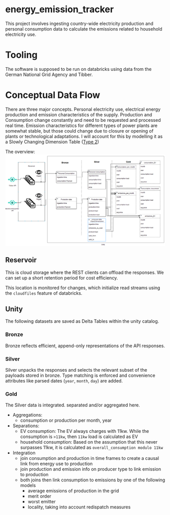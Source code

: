 # energy_emission_tracker
This project involves ingesting country-wide electricity production and personal consumption data to calculate the emissions related to household electricity use.

# Tooling
The software is supposed to be run on databricks using data from the German National Grid Agency and Tibber.

# Conceptual Data Flow

There are three major concepts. Personal electricity use, electrical energy production and emission characteristics of 
the supply. Production and Consumption change constantly and need to be requested and processed real time. Emission 
characteristics for different types of power plants are somewhat stable, but those could change due to closure or 
opening of plants or technological adaptations. I will account for this by modelling it as a Slowly Changing Dimension 
Table ([Type 2](https://en.wikipedia.org/wiki/Slowly_changing_dimension#Type_2:_add_new_row))

The overview:
![img.png](doc/img.png)

## Reservoir
This is cloud storage where the REST clients can offload the responses. We can set up a short retention period for cost
efficiency.

This location is monitored for changes, which initialize read streams using the `cloudfiles` feature of databricks.

## Unity
The following datasets are saved as Delta Tables within the unity catalog.
### Bronze
Bronze reflects efficient, append-only representations of the API responses.
### Silver
Silver unpacks the responses and selects the relevant subset of the payloads stored in bronze. Type matching is enforced
and convenience attributes like parsed dates (`year`, `month`, `day`) are added.
### Gold
The Silver data is integrated. separated and/or aggregated here.
- Aggregations:
  - consumption or production per month, year
- Separations:
  - EV consumption: The EV always charges with 11kw. While the consumption is `>11kw`, then `11kw` load is calculated as EV
  - household consumption: Based on the assumption that this never surpasses 11kw, it is calculated as `overall_consumption modulo 11kw`
- Integration
  - join consumption and production in time frames to create a causal link from energy use to production
  - join production and emission info on producer type to link emission to production
  - both joins then link consumption to emissions by one of the following models
    - average emissions of production in the grid
    - merit order
    - worst emitter
    - locality, taking into account redispatch measures